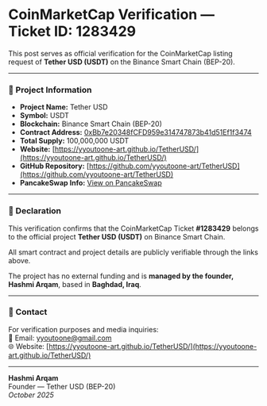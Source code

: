 # CoinMarketCap Verification — Ticket ID: 1283429

This post serves as official verification for the CoinMarketCap listing request of **Tether USD (USDT)** on the Binance Smart Chain (BEP-20).

---

### 🔹 Project Information
- **Project Name:** Tether USD  
- **Symbol:** USDT  
- **Blockchain:** Binance Smart Chain (BEP-20)  
- **Contract Address:** [0xBb7e20348fCFD959e314747873b41d51Ef1f3474](https://bscscan.com/token/0xBb7e20348fCFD959e314747873b41d51Ef1f3474)  
- **Total Supply:** 100,000,000 USDT  
- **Website:** [https://yyoutoone-art.github.io/TetherUSD/](https://yyoutoone-art.github.io/TetherUSD/)  
- **GitHub Repository:** [https://github.com/yyoutoone-art/TetherUSD](https://github.com/yyoutoone-art/TetherUSD)  
- **PancakeSwap Info:** [View on PancakeSwap](https://pancakeswap.finance/info/token/0xBb7e20348fCFD959e314747873b41d51Ef1f3474)

---

### 🔹 Declaration
This verification confirms that the CoinMarketCap Ticket **#1283429** belongs to the official project **Tether USD (USDT)** on Binance Smart Chain.

All smart contract and project details are publicly verifiable through the links above.

The project has no external funding and is **managed by the founder, Hashmi Arqam**, based in **Baghdad, Iraq**.

---

### 🔹 Contact
For verification purposes and media inquiries:  
📧 Email: yyoutoone@gmail.com  
🌐 Website: [https://yyoutoone-art.github.io/TetherUSD/](https://yyoutoone-art.github.io/TetherUSD/)

---

**Hashmi Arqam**  
Founder — Tether USD (BEP-20)  
*October 2025*
